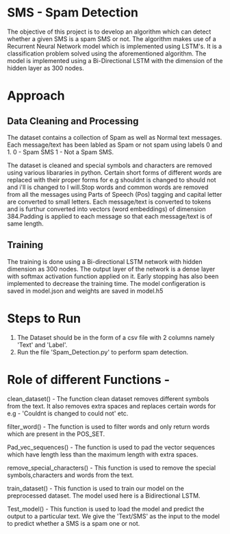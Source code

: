 # SMS - Spam Detection

The objective of this project is to develop an algorithm which can detect whether a given SMS is a spam SMS or not. The algorithm makes use of a Recurrent Neural Network model which is implemented using LSTM's. It is a classification problem solved using the aforementioned algorithm. The model is implemented using a Bi-Directional LSTM with the dimension of the hidden layer as 300 nodes.


# Approach


## Data Cleaning and Processing

The dataset contains a collection of Spam as well as Normal text messages. Each message/text has been labled as Spam or not spam using labels 0 and 1. 
0 - Spam SMS
1 - Not a Spam SMS.

The dataset is cleaned and special symbols and characters are removed using various libararies in python. Certain short forms of different words are replaced with their proper forms  for e.g shouldnt is changed to should not and i'll is changed to I will.Stop words and common words are removed from all the messages using Parts of Speech (Pos) tagging and capital letter are converted to small letters. Each message/text is converted to tokens and is furthur converted into vectors (word embeddings) of dimension 384.Padding is applied to each message so that each message/text is of same length. 


## Training 

The training is done using a Bi-directional LSTM network with hidden dimension as 300 nodes. The output layer of the network is a dense layer with softmax activation function applied on it. Early stopping has also been implemented to decrease the training time. The model configeration is saved in model.json and weights are saved in model.h5

# Steps to Run

1. The Dataset should be in the form of a csv file with 2 columns namely 'Text' and 'Label'. 
2. Run the file 'Spam_Detection.py' to perform spam detection. 

# Role of different Functions - 

clean_dataset() - The function clean dataset removes different symbols from the text. It also removes extra spaces and replaces certain words for e.g - 'Couldnt is changed to could not' etc. 

filter_word() - The function is used to filter words and only return words which are present in the POS_SET.

Pad_vec_sequences() - The function is used to pad the vector sequences which have length less than the maximum length with extra spaces. 

remove_special_characters() - This function is used to remove the special symbols,characters and words from the text. 

train_dataset() - This function is used to train our model on the preprocessed dataset. The model used here is a Bidirectional LSTM.

Test_model() - This function is used to load the model and predict the output to a particular text. We give the 'Text/SMS' as the input to the model to predict whether a SMS is a spam one or not.


